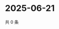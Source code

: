 # 2025-06-21

共 0 条

<!-- BEGIN ZHIHUVIDEO -->
<!-- 最后更新时间 Sat Jun 21 2025 16:13:58 GMT+0800 (China Standard Time) -->

<!-- END ZHIHUVIDEO -->
